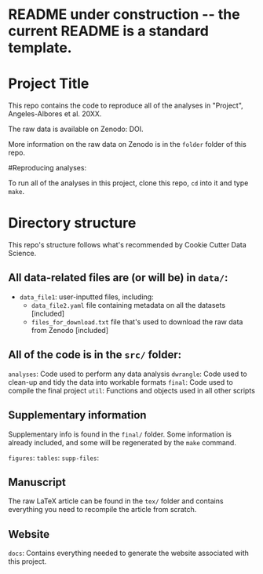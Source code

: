 # README under construction -- the current README is a standard template.
# Project Title

This repo contains the code to reproduce all of the analyses in "Project",
Angeles-Albores et al. 20XX.

The raw data is available on Zenodo: DOI.

More information on the raw data on Zenodo is in the ``folder`` folder of this
repo.

#Reproducing analyses:

<!-- The paper is accompanied by a Makefile, which you can use to re-make all of the -->
<!-- analyses, figures, and tables in the paper. -->

<!-- The supplementary files are included in the final/supp-files/ folder of this
repo. Most of the folders in this repo are currently empty, and will get
populated with the results from make. The folders data/user_input and
data/lit_search are the other two folders with provided information. -->

<!-- make will download the data from Zenodo, clean and process the raw data, perform
all of the analyses in the paper, and make all of the figures and tables. -->

To run all of the analyses in this project, clone this repo, `cd` into it
and type `make`.

# Directory structure

This repo's structure follows what's recommended by Cookie Cutter Data Science.

## All data-related files are (or will be) in `data/`:

* `data_file1`: user-inputted files, including:
  * `data_file2.yaml` file containing metadata on all the datasets [included]
  * `files_for_download.txt` file that's used to download the raw data from
  Zenodo [included]

## All of the code is in the `src/` folder:

`analyses`: Code used to perform any data analysis
`dwrangle`: Code used to clean-up and tidy the data into workable formats
`final`: Code used to compile the final project
`util`: Functions and objects used in all other scripts

## Supplementary information

Supplementary info is found in the `final/` folder. Some information is already
included, and some will be regenerated by the `make` command.

`figures`:
`tables`:
`supp-files`:

## Manuscript
The raw LaTeX article can be found in the `tex/` folder and contains everything
you need to recompile the article from scratch.

## Website
`docs`: Contains everything needed to generate the website associated with this
project.
